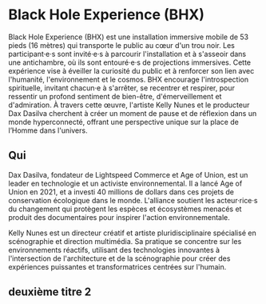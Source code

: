 # Black Hole Experience (BHX)
Black Hole Experience (BHX) est une installation immersive mobile de 53 pieds (16 mètres) qui transporte le public au cœur d'un trou noir. Les participant·e·s sont invité·e·s à parcourir l'installation et à s'asseoir dans une antichambre, où ils sont entouré·e·s de projections immersives.
Cette expérience vise à éveiller la curiosité du public et à renforcer son lien avec l'humanité, l'environnement et le cosmos. BHX encourage l'introspection spirituelle, invitant chacun·e à s'arrêter, se recentrer et respirer, pour ressentir un profond sentiment de bien-être, d'émerveillement et d'admiration.
À travers cette œuvre, l'artiste Kelly Nunes et le producteur Dax Dasilva cherchent à créer un moment de pause et de réflexion dans un monde hyperconnecté, offrant une perspective unique sur la place de l’Homme dans l'univers.


## Qui
Dax Dasilva, fondateur de Lightspeed Commerce et Age of Union, est un leader en technologie et un activiste environnemental. Il a lancé Age of Union en 2021, et a investi 40 millions de dollars dans ces projets de conservation écologique dans le monde. L'alliance soutient les acteur·rice·s du changement qui protègent les espèces et écosystèmes menacés et produit des documentaires pour inspirer l'action environnementale.

Kelly Nunes est un directeur créatif et artiste pluridisciplinaire spécialisé en scénographie et direction multimédia. Sa pratique se concentre sur les environnements réactifs, utilisant des technologies innovantes à l'intersection de l'architecture et de la scénographie pour créer des expériences puissantes et transformatrices centrées sur l'humain.

## deuxième titre 2
